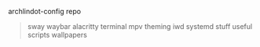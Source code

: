 archlindot-config repo
> sway
> waybar
> alacritty terminal
> mpv
> theming
> iwd
> systemd stuff
> useful scripts
> wallpapers
